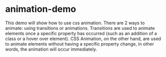 # animation-demo

This demo will show how to use css animation. There are 2 ways to animate: using transitions or animations. Transitions are used to animate elements once a specific property has occurred (such as an addition of a class or a hover over element). CSS Animation, on the other hand, are used to animate elements without having a specific property change, in other words, the animation will occur immediately.
